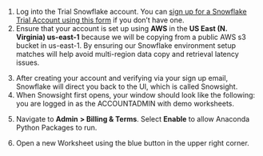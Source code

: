 1. Log into the Trial Snowflake account. You can [sign up for a Snowflake Trial Account using this form](https://signup.snowflake.com/) if you don’t have one.
2. Ensure that your account is set up using **AWS** in the **US East (N. Virginia) us-east-1** because we will be copying from a public AWS s3 bucket in us-east-1. By ensuring our Snowflake environment setup matches will help avoid multi-region data copy and retrieval latency issues.

<Lightbox src="/img/guides/dbt-ecosystem/dbt-python-snowpark/2-snowflake-configuration/1-snowflake-trial-AWS-setup.png" title="snowflake trial"/>

3. After creating your account and verifying via your sign up email, Snowflake will direct you back to the UI, which is called Snowsight.
4. When Snowsight first opens, your window should look like the following: you are logged in as the ACCOUNTADMIN with demo worksheets.

<Lightbox src="/img/guides/dbt-ecosystem/dbt-python-snowpark/2-snowflake-configuration/2-new-snowflake-account.png" title="snowflake trial demo worksheets"/>


5. Navigate to **Admin** **> Billing & Terms**. Select **Enable** to allow Anaconda Python Packages to run.
    
<Lightbox src="/img/guides/dbt-ecosystem/dbt-python-snowpark/2-snowflake-configuration/3-accept-anaconda-terms.jpeg" title="anaconda terms"/>

<Lightbox src="/img/guides/dbt-ecosystem/dbt-python-snowpark/2-snowflake-configuration/4-enable-anaconda.jpeg" title="enable anaconda"/>

6. Open a new Worksheet using the blue button in the upper right corner.

<Lightbox src="/img/guides/dbt-ecosystem/dbt-python-snowpark/2-snowflake-configuration/5-initial-worksheet.png" title="initial worksheet"/>
